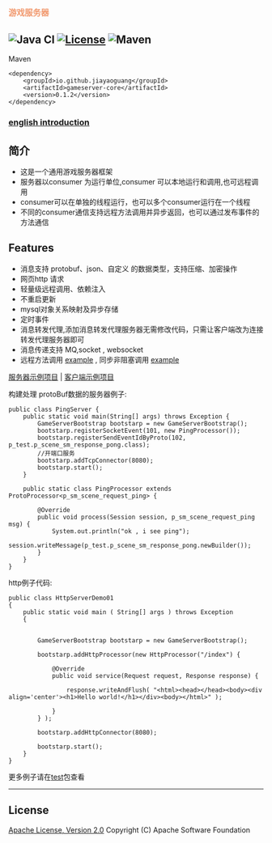 ##   <font color=#f1986d size=3>游戏服务器</font>
![Java CI](https://github.com/jiayaoguang/gameserver/workflows/Java%20CI/badge.svg)
[![License](https://img.shields.io/badge/license-Apache%202-4EB1BA.svg)](https://www.apache.org/licenses/LICENSE-2.0.html)
![Maven](https://img.shields.io/maven-central/v/io.github.jiayaoguang/gameserver-core.svg)
------
Maven

    <dependency>
        <groupId>io.github.jiayaoguang</groupId>
        <artifactId>gameserver-core</artifactId>
        <version>0.1.2</version>
    </dependency>

### [english introduction](https://github.com/jiayaoguang/gameserver/blob/main/README_EN.md)

## 简介
* 这是一个通用游戏服务器框架
* 服务器以consumer 为运行单位,consumer 可以本地运行和调用,也可远程调用
* consumer可以在单独的线程运行，也可以多个consumer运行在一个线程
* 不同的consumer通信支持远程方法调用并异步返回，也可以通过发布事件的方法通信

## Features
* 消息支持 protobuf、json、自定义 的数据类型，支持压缩、加密操作
* 网页http 请求
* 轻量级远程调用、依赖注入
* 不重启更新
* mysql对象关系映射及异步存储
* 定时事件
* 消息转发代理,添加消息转发代理服务器无需修改代码，只需让客户端改为连接转发代理服务器即可
* 消息传递支持 MQ,socket , websocket
* 远程方法调用  [example](https://github.com/jiayaoguang/gameserver/blob/main/gameserver-test/src/main/java/org/jyg/gameserver/test/invoke/InvokeMethodHttpServerDemo01.java) , 同步非阻塞调用 [example](https://github.com/jiayaoguang/gameserver/blob/main/gameserver-test/src/main/java/org/jyg/gameserver/test/invoke/SyncInvokeMethodServerDemo01.java)



[服务器示例项目](https://github.com/jiayaoguang/gameserver/tree/main/gameserver-example) |
[客户端示例项目](https://github.com/jiayaoguang/gameclient)



构建处理 protoBuf数据的服务器例子:

    public class PingServer {
        public static void main(String[] args) throws Exception {
            GameServerBootstrap bootstarp = new GameServerBootstrap();
            bootstarp.registerSocketEvent(101, new PingProcessor());
            bootstarp.registerSendEventIdByProto(102, p_test.p_scene_sm_response_pong.class);
            //开端口服务
            bootstarp.addTcpConnector(8080);
            bootstarp.start();
        }
    
        public static class PingProcessor extends ProtoProcessor<p_sm_scene_request_ping> {
    
            @Override
            public void process(Session session, p_sm_scene_request_ping msg) {
                System.out.println("ok , i see ping");
                session.writeMessage(p_test.p_scene_sm_response_pong.newBuilder());
            }
        }
    }

http例子代码:

    public class HttpServerDemo01
    {
        public static void main ( String[] args ) throws Exception 
        {
        	
        	
        	GameServerBootstrap bootstarp = new GameServerBootstrap();
            
            bootstarp.addHttpProcessor(new HttpProcessor("/index") {
    			
    			@Override
    			public void service(Request request, Response response) {
    
    				response.writeAndFlush( "<html><head></head><body><div align='center'><h1>Hello world!</h1></div><body></html>" );
    				
    			}
    		} );
            
            bootstarp.addHttpConnector(8080);
            
            bootstarp.start();
        }
    }

更多例子请在[test](https://github.com/jiayaoguang/gameserver/tree/master/gameserver-test/src/main/java/org/jyg/gameserver/test)包查看

----------
## License
[Apache License, Version 2.0](http://www.apache.org/licenses/LICENSE-2.0.html) Copyright (C) Apache Software Foundation
	


